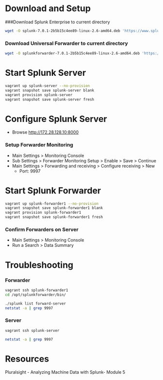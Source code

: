 # Download and Setup
###Download Splunk Enterprise to current directory
```bash
wget -O splunk-7.0.1-2b5b15c4ee89-linux-2.6-amd64.deb 'https://www.splunk.com/bin/splunk/DownloadActivityServlet?architecture=x86_64&platform=linux&version=7.0.1&product=splunk&filename=splunk-7.0.1-2b5b15c4ee89-linux-2.6-amd64.deb&wget=true'
```

### Download Universal Forwarder to current directory
```bash
wget -O splunkforwarder-7.0.1-2b5b15c4ee89-linux-2.6-amd64.deb 'https://www.splunk.com/bin/splunk/DownloadActivityServlet?architecture=x86_64&platform=linux&version=7.0.1&product=universalforwarder&filename=splunkforwarder-7.0.1-2b5b15c4ee89-linux-2.6-amd64.deb&wget=true'
```

# Start Splunk Server
```bash
vagrant up splunk-server --no-provision
vagrant snapshot save splunk-server blank
vagrant provision splunk-server
vagrant snapshot save splunk-server fresh
```

# Configure Splunk Server
- Browse http://172.28.128.10:8000

### Setup Forwarder Monitoring
- Main Settings > Monitoring Console
- Sub Settings > Forwarder Monitoring Setup > Enable > Save > Continue
- Main Settings > Forwarding and receiving > Configure receiving > New
    - Port: 9997

# Start Splunk Forwarder
```bash
vagrant up splunk-forwarder1 --no-provision
vagrant snapshot save splunk-forwarder1 blank
vagrant provision splunk-forwarder1
vagrant snapshot save splunk-forwarder1 fresh
```

### Confirm Forwarders on Server
- Main Settings > Monitoring Console
- Run a Search > Data Summary

# Troubleshooting
### Forwarder
```bash
vagrant ssh splunk-forwarder1
cd /opt/splunkforwarder/bin/

./splunk list forward-server
netstat -a | grep 9997
```

### Server
```bash
vagrant ssh splunk-server

netstat -a | grep 9997
```

# Resources
Pluralsight - Analyzing Machine Data with Splunk- Module 5